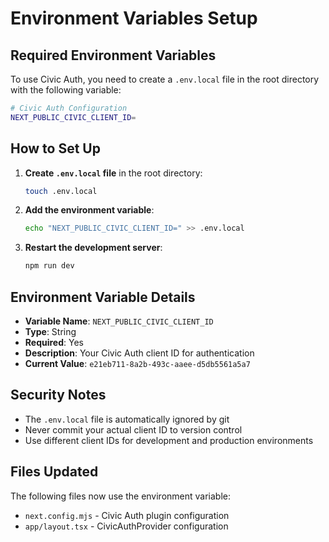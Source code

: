 # Environment Variables Setup

## Required Environment Variables

To use Civic Auth, you need to create a `.env.local` file in the root directory with the following variable:

```bash
# Civic Auth Configuration
NEXT_PUBLIC_CIVIC_CLIENT_ID=
```

## How to Set Up

1. **Create `.env.local` file** in the root directory:

   ```bash
   touch .env.local
   ```

2. **Add the environment variable**:

   ```bash
   echo "NEXT_PUBLIC_CIVIC_CLIENT_ID=" >> .env.local
   ```

3. **Restart the development server**:
   ```bash
   npm run dev
   ```

## Environment Variable Details

- **Variable Name**: `NEXT_PUBLIC_CIVIC_CLIENT_ID`
- **Type**: String
- **Required**: Yes
- **Description**: Your Civic Auth client ID for authentication
- **Current Value**: `e21eb711-8a2b-493c-aaee-d5db5561a5a7`

## Security Notes

- The `.env.local` file is automatically ignored by git
- Never commit your actual client ID to version control
- Use different client IDs for development and production environments

## Files Updated

The following files now use the environment variable:

- `next.config.mjs` - Civic Auth plugin configuration
- `app/layout.tsx` - CivicAuthProvider configuration
